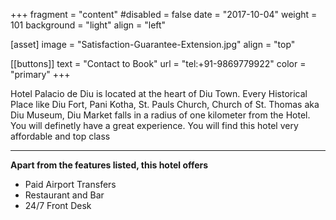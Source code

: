 +++
fragment = "content"
#disabled = false
date = "2017-10-04"
weight = 101
background = "light"
align = "left"

[asset]
  image = "Satisfaction-Guarantee-Extension.jpg"
  align = "top"


 [[buttons]]
  text = "Contact to Book"
  url = "tel:+91-9869779922"
  color = "primary"
+++


Hotel Palacio de Diu is located at the heart of Diu Town. Every Historical Place like Diu Fort, Pani Kotha, St. Pauls Church, Church of St. Thomas aka Diu Museum, Diu Market falls in a radius of one kilometer from the Hotel. You will definetly have a great experience. You will find this hotel very affordable and top class   
***
**Apart from the features listed, this hotel offers**
- Paid Airport Transfers
- Restaurant and Bar
- 24/7 Front Desk

